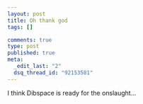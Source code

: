 ```yaml
--- 
layout: post
title: Oh thank god
tags: []

comments: true
type: post
published: true
meta: 
  _edit_last: "2"
  dsq_thread_id: "92153581"
---
```

I think Dibspace is ready for the onslaught...
